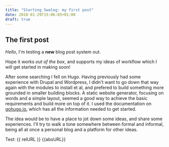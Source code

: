 ```yaml
---
title: "Starting Swalog: my first post"
date: 2018-01-29T15:06:03+01:00
draft: true
---
```


The first post
-------------


*Hello*, I'm testing a **new** blog post system out.

Hope it works _out of the box_, and supports my ideas of workflow which I will get started in making soon!

After some searching I fell on Hugo. Having previously had some experience with Drupal and Wordpress, I didn't want to go down that way again with the modules to install et al, and prefered to build something more grounded in smaller building blocks. A static website generator, focusing on words and a simple layout, seemed a good way to achieve the basic requirements and build more on top of it. I used the documentation on [gohugo.io](https://gohugo.io), which has all the information needed to get started.

The idea would be to have a place to jot down some ideas, and share some experiences. I'll try to walk a tone somewhere between formal and informal, being all at once a personal blog and a platform for other ideas.

Test: {{ relURL }} {{absURL}}
